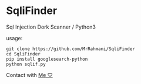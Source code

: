 # SqliFinder
Sql Injection Dork Scanner / Python3

usage:
```
git clone https://github.com/MrRahmani/SqliFinder
cd SqliFinder
pip install googlesearch-python
python sqlif.py
```

Contact with [Me ♡](https://t.me/TheWebSploit)
